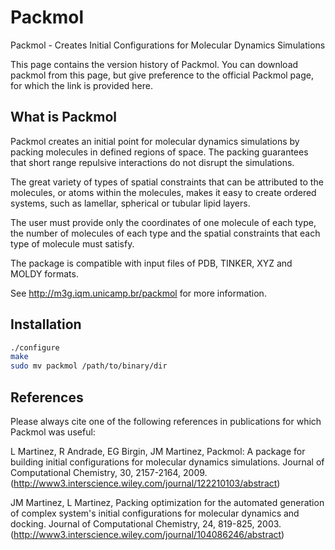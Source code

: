 Packmol
=======

Packmol - Creates Initial Configurations for Molecular Dynamics Simulations

This page contains the version history of Packmol. You can download packmol from this page, but give preference to the official Packmol page, for which the link is provided here.

What is Packmol
---------------

Packmol creates an initial point for molecular dynamics simulations by packing molecules in defined regions of space. The packing guarantees that short range repulsive interactions do not disrupt the simulations.

The great variety of types of spatial constraints that can be attributed to the molecules, or atoms within the molecules, makes it easy to create ordered systems, such as lamellar, spherical or tubular lipid layers.

The user must provide only the coordinates of one molecule of each type, the number of molecules of each type and the spatial constraints that each type of molecule must satisfy.

The package is compatible with input files of PDB, TINKER, XYZ and MOLDY formats.

See http://m3g.iqm.unicamp.br/packmol for more information.

Installation
------------

```bash
./configure
make
sudo mv packmol /path/to/binary/dir
```

References
----------

Please always cite one of the following references in publications for which Packmol was useful:

L Martinez, R Andrade, EG Birgin, JM Martinez, Packmol: A package for building initial configurations for molecular dynamics simulations. Journal of Computational Chemistry, 30, 2157-2164, 2009. (http://www3.interscience.wiley.com/journal/122210103/abstract)

JM Martinez, L Martinez, Packing optimization for the automated generation of complex system's initial configurations for molecular dynamics and docking. Journal of Computational Chemistry, 24, 819-825, 2003.
(http://www3.interscience.wiley.com/journal/104086246/abstract)

